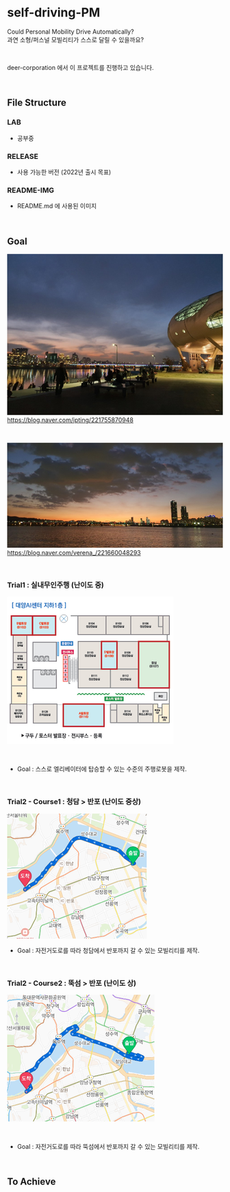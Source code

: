 # self-driving-PM

Could Personal Mobility Drive Automatically? <br>
과연 소형/퍼스널 모빌리티가 스스로 달릴 수 있을까요? <br>

<br>

deer-corporation 에서 이 프로젝트를 진행하고 있습니다.

<br>

## File Structure

### LAB

- 공부중

### RELEASE

- 사용 가능한 버전 (2022년 출시 목표)

### README-IMG

- README.md 에 사용된 이미지

<br>

## Goal

![뚝섬](README-IMG/뚝섬유원지.png) <br>
https://blog.naver.com/ipting/221755870948

<br>

![반포](README-IMG/반포.jpg) <br>
https://blog.naver.com/verena_/221660048293

<br>

### Trial1 : 실내무인주행 (난이도 중)

![세종대학교b1](LAB/simulator/gazebo/srcimg/floor_b1.jpg) 

<br>

- Goal : 스스로 엘리베이터에 탑승할 수 있는 수준의 주행로봇을 제작.

<br>

### Trial2 - Course1 : 청담 > 반포 (난이도 중상)

![청담반포](README-IMG/청담반포2.png)

- Goal : 자전거도로를 따라 청담에서 반포까지 갈 수 있는 모빌리티를 제작.

<br>


### Trial2 - Course2 : 뚝섬 > 반포 (난이도 상)

![뚝섬반포](README-IMG/뚝섬반포2.png)

<br>

- Goal : 자전거도로를 따라 뚝섬에서 반포까지 갈 수 있는 모빌리티를 제작.

<br>

## To Achieve

<br>
